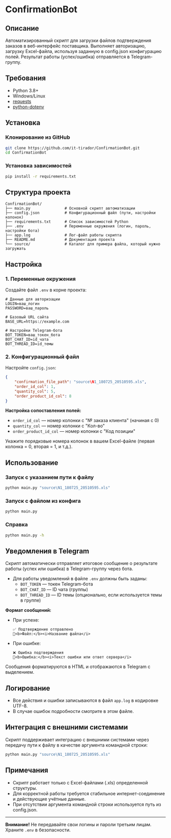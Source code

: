 # ConfirmationBot

## Описание
Автоматизированный скрипт для загрузки файлов подтверждения заказов в веб-интерфейс поставщика. Выполняет авторизацию, загрузку Excel-файла, используя заданную в config.json конфигурацию полей. Результат работы (успех/ошибка) отправляется в Telegram-группу.

## Требования
- Python 3.8+
- Windows/Linux
- [requests](https://pypi.org/project/requests/)
- [python-dotenv](https://pypi.org/project/python-dotenv/)

## Установка

### Клонирование из GitHub
```bash
git clone https://github.com/it-tirador/ConfirmationBot.git
cd ConfirmationBot
```

### Установка зависимостей
```bash
pip install -r requirements.txt
```

## Структура проекта

```
ConfirmationBot/
├── main.py               # Основной скрипт автоматизации
├── config.json           # Конфигурационный файл (пути, настройки колонок)
├── requirements.txt      # Список зависимостей Python
├── .env                  # Переменные окружения (логин, пароль, настройки бота)
├── app.log               # Лог-файл работы скрипта
├── README.md             # Документация проекта
└── source/               # Каталог для примера файла, который нужно загружать
```

## Настройка

### 1. Переменные окружения
Создайте файл `.env` в корне проекта:

```env
# Данные для авторизации
LOGIN=ваш_логин
PASSWORD=ваш_пароль

# Базовый URL сайта
BASE_URL=https://example.com

# Настройки Telegram-бота
BOT_TOKEN=ваш_токен_бота
BOT_CHAT_ID=id_чата
BOT_THREAD_ID=id_темы
```

### 2. Конфигурационный файл
Настройте `config.json`:

```json
{
    "confirmation_file_path": "source\N1_180725_20510595.xls",
    "order_id_col": 1,
    "quantity_col": 5,
    "order_product_id_col": 8
}
```

**Настройка сопоставления полей:**
- `order_id_col` — номер колонки с "№ заказа клиента" (начиная с 0)
- `quantity_col` — номер колонки с "Кол-во" 
- `order_product_id_col` — номер колонки с "Код позиции"

Укажите порядковые номера колонок в вашем Excel-файле (первая колонка = 0, вторая = 1, и т.д.).

## Использование

### Запуск с указанием пути к файлу
```bash
python main.py "source\N1_180725_20510595.xls"
```

### Запуск с файлом из конфига
```bash
python main.py
```

### Справка
```bash
python main.py -h
```

## Уведомления в Telegram

Скрипт автоматически отправляет итоговое сообщение о результате работы (успех или ошибка) в Telegram-группу через бота.

- Для работы уведомлений в файле `.env` должны быть заданы:
  - `BOT_TOKEN` — токен Telegram-бота
  - `BOT_CHAT_ID` — ID чата (группы)
  - `BOT_THREAD_ID` — ID темы (опционально, если используется темы в группе)

**Формат сообщений:**
- При успехе:
  ```
  ✅ Подтверждение отправлено
  📎<b>Файл:</b><i>Название файла</i>
  ```
- При ошибке:
  ```
  ❌ Ошибка подтверждения
  📎<b>Ошибка:</b><i>Текст ошибки или ответ сервера</i>
  ```

Сообщения форматируются в HTML и отображаются в Telegram с выделением.

## Логирование
- Все действия и ошибки записываются в файл `app.log` в кодировке UTF-8.
- В случае ошибок подробности смотрите в этом файле.

## Интеграция с внешними системами

Скрипт поддерживает интеграцию с внешними системами через передачу пути к файлу в качестве аргумента командной строки:

```bash
python main.py "source\N1_180725_20510595.xls"
```

## Примечания
- Скрипт работает только с Excel-файлами (.xls) определенной структуры.
- Для корректной работы требуется стабильное интернет-соединение и действующие учётные данные.
- При отсутствии аргумента командной строки используется путь из config.json.

---

**Внимание!** Не передавайте свои логины и пароли третьим лицам. Храните `.env` в безопасности.

